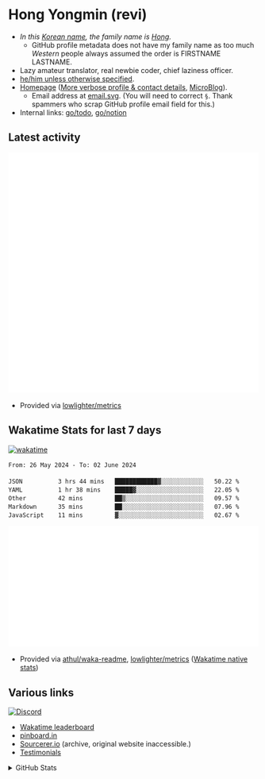 # Hong Yongmin (revi)
<!-- All internal links should still be made w/ full URL (rather than relative links) due to the rendering errors when displayed in profile page -->

* *In this [Korean name](https://en.wikipedia.org/wiki/Korean_name), the family name is [Hong](https://en.wikipedia.org/wiki/Hong_(Korean_surname)).*
  * GitHub profile metadata does not have my family name as too much *Western* people always assumed the order is FIRSTNAME LASTNAME.
* Lazy amateur translator, real newbie coder, chief laziness officer.
* [he/him unless otherwise specified](https://en.pronouns.page/@revi).
* [Homepage](https://revi.xyz) ([More verbose profile & contact details](https://profile.revi.xyz), [MicroBlog](https://revi.blog/)).
  * Email address at [email.svg](email.svg). (You will need to correct `§`. Thank spammers who scrap GitHub profile email field for this.)
* Internal links: [go/todo](http://go/todo), [go/notion](http://go/notion)

## Latest activity

![GitHub Activities](metrics/activity.svg)

* Provided via [lowlighter/metrics](https://github.com/lowlighter/metrics)

## Wakatime Stats for last 7 days

[![wakatime](https://wakatime.com/badge/user/d0012b89-4235-495d-b0c3-f9667df0e042.svg)](https://wakatime.com/@d0012b89-4235-495d-b0c3-f9667df0e042)

<!--START_SECTION:waka-->

```txt
From: 26 May 2024 - To: 02 June 2024

JSON          3 hrs 44 mins   ████████████▓░░░░░░░░░░░░   50.22 %
YAML          1 hr 38 mins    █████▓░░░░░░░░░░░░░░░░░░░   22.05 %
Other         42 mins         ██▒░░░░░░░░░░░░░░░░░░░░░░   09.57 %
Markdown      35 mins         ██░░░░░░░░░░░░░░░░░░░░░░░   07.96 %
JavaScript    11 mins         ▓░░░░░░░░░░░░░░░░░░░░░░░░   02.67 %
```

<!--END_SECTION:waka-->

![metrics svg](metrics/wakatime.svg)

* Provided via [athul/waka-readme](https://github.com/athul/waka-readme), [lowlighter/metrics](https://github.com/lowlighter/metrics) ([Wakatime native stats](https://github.com/revi/revi/blob/master/wakatime.md))

## Various links

[![Discord](https://img.shields.io/discord/446358054955384832?logo=discord&style=social)](https://revi.xyz/discord)

* [Wakatime leaderboard](https://wakatime.com/leaders/sec/0d630197-9761-422d-b67c-cd71547c0642/join/taeasttxvy)
* [pinboard.in](https://pinboard.in/u:revi)
* [Sourcerer.io](https://archive.is/cAhEV) (archive, original website inaccessible.)
* [Testimonials](https://github.com/revi/revi/blob/master/testimonial.md)

<details>
<summary>GitHub Stats</summary>
<a href="https://github-readme-stats.vercel.app"><img src="https://github-readme-stats.vercel.app/api?username=revi&count_private=true&show_icons=true&theme=solarized-light&include_all_commits=true" alt="revi's GitHub stats" align=right /></a>

![metrics svg](metrics/intro.svg)
</details>

<!--
GitHub boilerplate
### Hi there 👋

**revi/revi** is a ✨ _special_ ✨ repository because its `README.md` (this file) appears on your GitHub profile.

Here are some ideas to get you started:

- 🔭 I’m currently working on ...
- 🌱 I’m currently learning ...
- 👯 I’m looking to collaborate on ...
- 🤔 I’m looking for help with ...
- 💬 Ask me about ...
- 📫 How to reach me: ...
- 😄 Pronouns: ...
- ⚡ Fun fact: ...
-->
